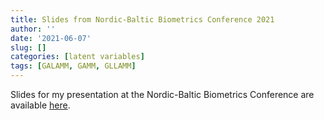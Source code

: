 ```yaml
---
title: Slides from Nordic-Baltic Biometrics Conference 2021
author: ''
date: '2021-06-07'
slug: []
categories: [latent variables]
tags: [GALAMM, GAMM, GLLAMM]
---
```


Slides for my presentation at the Nordic-Baltic Biometrics Conference are available [here](https://osorensen.github.io/NordicBalticBiometrics2021/presentation.html).